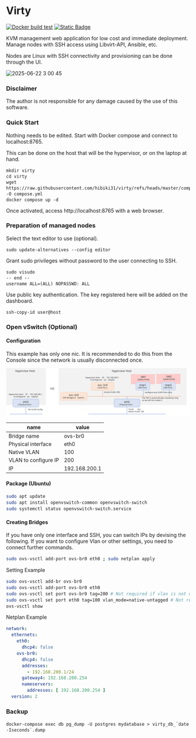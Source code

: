 # Virty

[![Docker build test](https://github.com/hibiki31/virty/actions/workflows/docker-image.yml/badge.svg)](https://github.com/hibiki31/virty/actions/workflows/docker-image.yml)
[![Static Badge](https://img.shields.io/badge/Docs-%E6%97%A5%E6%9C%AC%E8%AA%9E-blue?style=flat&logo=github&label=Docs&color=blue)
](https://hibiki31.github.io/virty/)

KVM management web application for low cost and immediate deployment.
Manage nodes with SSH access using Libvirt-API, Ansible, etc.

Nodes are Linux with SSH connectivity and provisioning can be done through the UI.

<img width="1436" alt="2025-06-22 3 00 45" src="https://github.com/user-attachments/assets/1417a191-df4d-43a3-9f27-2d527a1d7b0c" />

### Disclaimer

The author is not responsible for any damage caused by the use of this software.

### Quick Start

Nothing needs to be edited.
Start with Docker compose and connect to localhost:8765.

This can be done on the host that will be the hypervisor, or on the laptop at hand.

```
mkdir virty
cd virty
wget https://raw.githubusercontent.com/hibiki31/virty/refs/heads/master/compose.example.yml -O compose.yml
docker compose up -d
```

Once activated, access http://localhost:8765 with a web browser.


### Preparation of managed nodes

Select the text editor to use (optional).

```
sudo update-alternatives --config editor
```

Grant sudo privileges without password to the user connecting to SSH.

```
sudo visudo
-- end --
username ALL=(ALL) NOPASSWD: ALL
```

Use public key authentication.
The key registered here will be added on the dashboard.

```
ssh-copy-id user@host
```

### Open vSwitch (Optional)

#### Configuration

This example has only one nic.
It is recommended to do this from the Console since the network is usually disconnected once.

![構成図](./docs/asset/ovs_config.svg)

| name               | value            |
| ---------------------- | ------------- |
| Bridge name               | ovs-br0       |
| Physical interface | eth0          |
| Native VLAN            | 100           |
| VLAN to configure IP       | 200           |
| IP                     | 192.168.200.1 |

#### Package (Ubuntu)

```bash
sudo apt update
sudo apt install openvswitch-common openvswitch-switch
sudo systemctl status openvswitch-switch.service
```

#### Creating Bridges

If you have only one interface and SSH, you can switch IPs by devising the following. If you want to configure Vlan or other settings, you need to connect further commands.

```bash
sudo ovs-vsctl add-port ovs-br0 eth0 ; sudo netplan apply
```

Setting Example

```bash
sudo ovs-vsctl add-br ovs-br0
sudo ovs-vsctl add-port ovs-br0 eth0
sudo ovs-vsctl set port ovs-br0 tag=200 # Not required if vlan is not used
sudo ovs-vsctl set port eth0 tag=100 vlan_mode=native-untagged # Not required if vlan is not used
ovs-vsctl show
```

Netplan Example

```yaml
network:
  ethernets:
    eth0:
      dhcp4: false
    ovs-br0:
      dhcp4: false
      addresses:
        - 192.168.200.1/24
      gateway4: 192.168.200.254
      nameservers:
        addresses: [ 192.168.200.254 ]
  version: 2
```




### Backup

```
docker-compose exec db pg_dump -U postgres mydatabase > virty_db_`date -Iseconds`.dump
```
